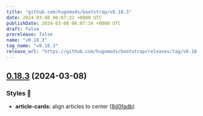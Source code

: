 ```yaml
---
title: "github.com/hugomods/bootstrap/v0.18.3"
date: 2024-03-08 06:07:22 +0000 UTC
publishDate: 2024-03-08 06:07:34 +0000 UTC
draft: false
prerelease: false
name: "v0.18.3"
tag_name: "v0.18.3"
release_url: "https://github.com/hugomods/bootstrap/releases/tag/v0.18.3"
---
```


## [0.18.3](https://github.com/hugomods/bootstrap/compare/v0.18.2...v0.18.3) (2024-03-08)


### Styles 🎨

* **article-cards:** align articles to center ([8d0fadb](https://github.com/hugomods/bootstrap/commit/8d0fadbe304514729347cf3cb313be910d413e72))
